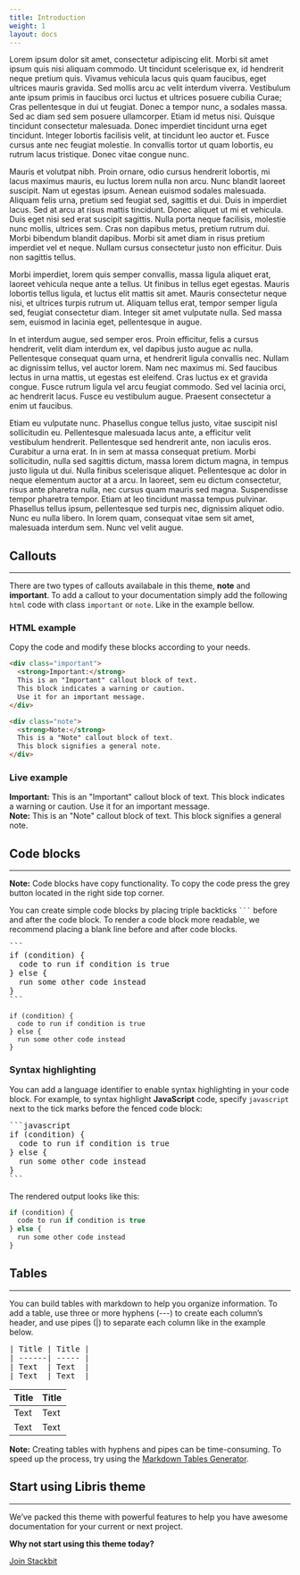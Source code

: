 ```yaml
---
title: Introduction
weight: 1
layout: docs
---
```


Lorem ipsum dolor sit amet, consectetur adipiscing elit. Morbi sit amet ipsum quis nisi aliquam commodo. Ut tincidunt scelerisque ex, id hendrerit neque pretium quis. Vivamus vehicula lacus quis quam faucibus, eget ultrices mauris gravida. Sed mollis arcu ac velit interdum viverra. Vestibulum ante ipsum primis in faucibus orci luctus et ultrices posuere cubilia Curae; Cras pellentesque in dui ut feugiat. Donec a tempor nunc, a sodales massa. Sed ac diam sed sem posuere ullamcorper. Etiam id metus nisi. Quisque tincidunt consectetur malesuada. Donec imperdiet tincidunt urna eget tincidunt. Integer lobortis facilisis velit, at tincidunt leo auctor et. Fusce cursus ante nec feugiat molestie. In convallis tortor ut quam lobortis, eu rutrum lacus tristique. Donec vitae congue nunc.

Mauris et volutpat nibh. Proin ornare, odio cursus hendrerit lobortis, mi lacus maximus mauris, eu luctus lorem nulla non arcu. Nunc blandit laoreet suscipit. Nam ut egestas ipsum. Aenean euismod sodales malesuada. Aliquam felis urna, pretium sed feugiat sed, sagittis et dui. Duis in imperdiet lacus. Sed at arcu at risus mattis tincidunt. Donec aliquet ut mi et vehicula. Duis eget nisi sed erat suscipit sagittis. Nulla porta neque facilisis, molestie nunc mollis, ultrices sem. Cras non dapibus metus, pretium rutrum dui. Morbi bibendum blandit dapibus. Morbi sit amet diam in risus pretium imperdiet vel et neque. Nullam cursus consectetur justo non efficitur. Duis non sagittis tellus.

Morbi imperdiet, lorem quis semper convallis, massa ligula aliquet erat, laoreet vehicula neque ante a tellus. Ut finibus in tellus eget egestas. Mauris lobortis tellus ligula, et luctus elit mattis sit amet. Mauris consectetur neque nisi, et ultrices turpis rutrum ut. Aliquam tellus erat, tempor semper ligula sed, feugiat consectetur diam. Integer sit amet vulputate nulla. Sed massa sem, euismod in lacinia eget, pellentesque in augue.

In et interdum augue, sed semper eros. Proin efficitur, felis a cursus hendrerit, velit diam interdum ex, vel dapibus justo augue ac nulla. Pellentesque consequat quam urna, et hendrerit ligula convallis nec. Nullam ac dignissim tellus, vel auctor lorem. Nam nec maximus mi. Sed faucibus lectus in urna mattis, ut egestas est eleifend. Cras luctus ex et gravida congue. Fusce rutrum ligula vel arcu feugiat commodo. Sed vel lacinia orci, ac hendrerit lacus. Fusce eu vestibulum augue. Praesent consectetur a enim ut faucibus.

Etiam eu vulputate nunc. Phasellus congue tellus justo, vitae suscipit nisl sollicitudin eu. Pellentesque malesuada lacus ante, a efficitur velit vestibulum hendrerit. Pellentesque sed hendrerit ante, non iaculis eros. Curabitur a urna erat. In in sem at massa consequat pretium. Morbi sollicitudin, nulla sed sagittis dictum, massa lorem dictum magna, in tempus justo ligula ut dui. Nulla finibus scelerisque aliquet. Pellentesque ac dolor in neque elementum auctor at a arcu. In laoreet, sem eu dictum consectetur, risus ante pharetra nulla, nec cursus quam mauris sed magna. Suspendisse tempor pharetra tempor. Etiam at leo tincidunt massa tempus pulvinar. Phasellus tellus ipsum, pellentesque sed turpis nec, dignissim aliquet odio. Nunc eu nulla libero. In lorem quam, consequat vitae sem sit amet, malesuada interdum sem. Nunc vel velit augue.

## Callouts

<hr>

There are two types of callouts availabale in this theme, **note** and **important**. To add a callout to your documentation simply add the following `html` code with class `important` or `note`. Like in the example bellow. 

### HTML example

Copy the code and modify these blocks according to your needs.

```html
<div class="important">
  <strong>Important:</strong> 
  This is an "Important" callout block of text.
  This block indicates a warning or caution. 
  Use it for an important message. 
</div>
```

```html
<div class="note">
  <strong>Note:</strong> 
  This is a "Note" callout block of text. 
  This block signifies a general note.
</div>
```
### Live example

<div class="important">
  <strong>Important:</strong> 
  This is an "Important" callout block of text. 
  This block indicates a warning or caution.
  Use it for an important message. 
</div>

<div class="note">
  <strong>Note:</strong> 
  This is an "Note" callout block of text. 
  This block signifies a general note.
</div>

## Code blocks

<hr>

<div class="note">
  <strong>Note:</strong>
  Code blocks have copy functionality. To copy the code press the grey button located in the right side top corner.
</div>

You can create simple code blocks by placing triple backticks <code>```</code> before and after the code block. To render a code block more readable, we recommend placing a blank line before and after code blocks.

<pre>```
if (condition) {
  code to run if condition is true
} else {
  run some other code instead
}
```
</pre>

```
if (condition) {
  code to run if condition is true
} else {
  run some other code instead
}
```

### Syntax highlighting

You can add a language identifier to enable syntax highlighting in your code block. For example, to syntax highlight **JavaScript** code, specify `javascript` next to the tick marks before the fenced code block:

<pre>
```javascript
if (condition) {
  code to run if condition is true
} else {
  run some other code instead
}
```
</pre>

The rendered output looks like this:

```javascript
if (condition) {
  code to run if condition is true
} else {
  run some other code instead
}
```

## Tables

<hr>

You can build tables with markdown to help you organize information. To add a table, use three or more hyphens (---) to create each column’s header, and use pipes (|) to separate each column like in the example below.

<pre>
| Title | Title |
| ------| ----- |
| Text  | Text  |
| Text  | Text  |
</pre>

| Title | Title |
| ------| ----- |
| Text  | Text  |
| Text  | Text  |

<div class="note">
  <strong>Note:</strong> 
  Creating tables with hyphens and pipes can be time-consuming. To speed up the process, try using the <a href="http://www.tablesgenerator.com/markdown_tables" >Markdown Tables Generator</a>.
</div>

## Start using Libris theme

<hr>

We’ve packed this theme with powerful features to help you have awesome documentation for your current or next project.

**Why not start using this theme today?**

<a href="https://www.stackbit.com/" class="button">Join Stackbit</a>
